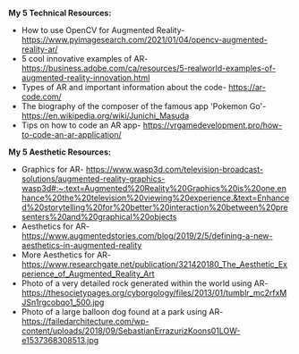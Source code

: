 **My 5 Technical Resources:**
* How to use OpenCV for Augmented Reality- https://www.pyimagesearch.com/2021/01/04/opencv-augmented-reality-ar/ 
* 5 cool innovative examples of AR- https://business.adobe.com/ca/resources/5-realworld-examples-of-augmented-reality-innovation.html 
* Types of AR and important information about the code- https://ar-code.com/
* The biography of the composer of the famous app 'Pokemon Go'- https://en.wikipedia.org/wiki/Junichi_Masuda
* Tips on how to code an AR app- https://vrgamedevelopment.pro/how-to-code-an-ar-application/


**My 5 Aesthetic Resources:**
* Graphics for AR- https://www.wasp3d.com/television-broadcast-solutions/augmented-reality-graphics-wasp3d#:~:text=Augmented%20Reality%20Graphics%20is%20one,enhance%20the%20television%20viewing%20experience.&text=Enhanced%20storytelling%20for%20better%20interaction%20between%20presenters%20and%20graphical%20objects
* Aesthetics for AR- https://www.augmentedstories.com/blog/2019/2/5/defining-a-new-aesthetics-in-augmented-reality
* More Aesthetics for AR- https://www.researchgate.net/publication/321420180_The_Aesthetic_Experience_of_Augmented_Reality_Art
* Photo of a very detailed rock generated within the world using AR- https://thesocietypages.org/cyborgology/files/2013/01/tumblr_mc2rfxMJSn1rgcobqo1_500.jpg 
* Photo of a large balloon dog found at a park using AR- https://failedarchitecture.com/wp-content/uploads/2018/09/SebastianErrazurizKoons01LOW-e1537368308513.jpg
